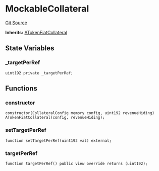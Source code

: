 # MockableCollateral
[Git Source](https://github.com/larrythecucumber321/protocol/blob/aabf2c9d4120808940fb3be9193cb66ea71ac351/contracts/plugins/mocks/MockableCollateral.sol)

**Inherits:**
[ATokenFiatCollateral](/tools/docgen/src/contracts/plugins/assets/aave/ATokenFiatCollateral.sol/contract.ATokenFiatCollateral.md)


## State Variables
### _targetPerRef

```solidity
uint192 private _targetPerRef;
```


## Functions
### constructor


```solidity
constructor(CollateralConfig memory config, uint192 revenueHiding) ATokenFiatCollateral(config, revenueHiding);
```

### setTargetPerRef


```solidity
function setTargetPerRef(uint192 val) external;
```

### targetPerRef


```solidity
function targetPerRef() public view override returns (uint192);
```

